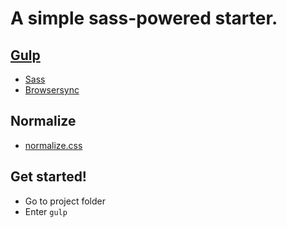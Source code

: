 # A simple sass-powered starter.

## [Gulp](https://gulpjs.com/) 
- [Sass](https://www.npmjs.com/package/gulp-sass)
- [Browsersync](https://browsersync.io/docs/gulp) 

## Normalize
- [normalize.css](https://necolas.github.io/normalize.css/)

## Get started! 
- Go to project folder 
- Enter `gulp` 